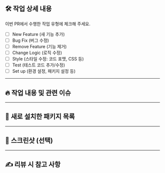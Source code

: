 ## 🛠️ 작업 상세 내용

이번 PR에서 수행한 작업 유형에 체크해 주세요.

- [ ] New Feature (새 기능 추가)
- [ ] Bug Fix (버그 수정)
- [ ] Remove Feature (기능 제거)
- [ ] Change Logic (로직 수정)
- [ ] Style (스타일 수정: 코드 포맷, CSS 등)
- [ ] Test (테스트 코드 추가/수정)
- [ ] Set up (환경 설정, 패키지 설정 등)

---

## 🔥 작업 내용 및 관련 이슈

---

## 📜 새로 설치한 패키지 목록

---

## 📸 스크린샷 (선택)

---

## ✍️ 리뷰 시 참고 사항
